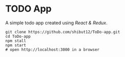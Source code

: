 # TODO App

A simple todo app created using _React & Redux_.

```shell
git clone https://github.com/shibut12/ToDo-app.git
cd ToDo-app
npm stall
npm start
# open http://localhost:3000 in a browser
```
